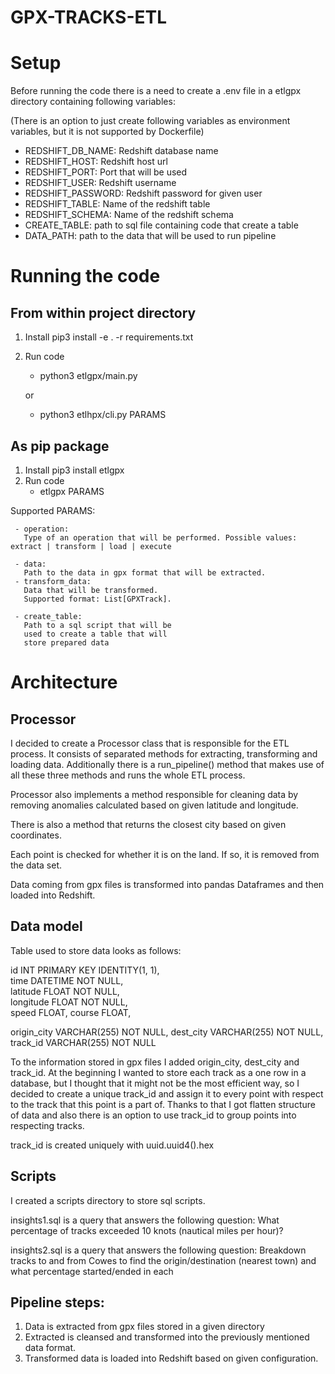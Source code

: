 # GPX-TRACKS-ETL

# Setup

Before running the code there is a need to create a .env file
in a etlgpx directory containing following variables:

(There is an option to just create following variables as environment variables, but
it is not supported by Dockerfile)

- REDSHIFT_DB_NAME: Redshift database name
- REDSHIFT_HOST: Redshift host url
- REDSHIFT_PORT: Port that will be used
- REDSHIFT_USER: Redshift username
- REDSHIFT_PASSWORD: Redshift password for given user
- REDSHIFT_TABLE: Name of the redshift table
- REDSHIFT_SCHEMA: Name of the redshift schema
- CREATE_TABLE: path to sql file containing code that create a table
- DATA_PATH: path to the data that will be used to run pipeline

# Running the code

## From within project directory

1. Install
   pip3 install -e . -r requirements.txt
2. Run code

   - python3 etlgpx/main.py

   or

   - python3 etlhpx/cli.py PARAMS

## As pip package

1. Install
   pip3 install etlgpx
2. Run code
   - etlgpx PARAMS

Supported PARAMS:

     - operation:
       Type of an operation that will be performed. Possible values: extract | transform | load | execute

     - data:
       Path to the data in gpx format that will be extracted.
     - transform_data:
       Data that will be transformed.
       Supported format: List[GPXTrack].

     - create_table:
       Path to a sql script that will be
       used to create a table that will
       store prepared data

# Architecture

## Processor

I decided to create a Processor class that is responsible for the ETL process. It consists of separated methods for
extracting, transforming and loading data. Additionally there is a run_pipeline() method that makes use of
all these three methods and runs the whole ETL process.

Processor also implements a method responsible for cleaning data by removing anomalies calculated based on
given latitude and longitude.

There is also a method that returns the closest city based on given coordinates.

Each point is checked for whether it is on the land. If so, it is removed from the data set.

Data coming from gpx files is transformed into pandas Dataframes and then loaded into Redshift.

## Data model

Table used to store data looks as follows:

id INT PRIMARY KEY IDENTITY(1, 1),  
time DATETIME NOT NULL,  
latitude FLOAT NOT NULL,  
longitude FLOAT NOT NULL,  
speed FLOAT,
course FLOAT,

origin_city VARCHAR(255) NOT NULL,
dest_city VARCHAR(255) NOT NULL,
track_id VARCHAR(255) NOT NULL

To the information stored in gpx files I added origin_city, dest_city and track_id. At the beginning I wanted to store each track as a one row in a database, but I thought that it might not be the most efficient way, so I decided to create a unique track_id and assign it to every point with respect to the track that this point is a part of. Thanks to that I got flatten structure of data and also there is an option to use track_id to group points into respecting tracks.

track_id is created uniquely with uuid.uuid4().hex

## Scripts

I created a scripts directory to store sql scripts.

insights1.sql is a query that answers the following question:
What percentage of tracks exceeded 10 knots (nautical miles per hour)?

insights2.sql is a query that answers the following question:
Breakdown tracks to and from Cowes to find the origin/destination (nearest town)
and what percentage started/ended in each

## Pipeline steps:

1. Data is extracted from gpx files stored in a given directory
2. Extracted is cleansed and transformed into the previously mentioned data format.
3. Transformed data is loaded into Redshift based on given configuration.
